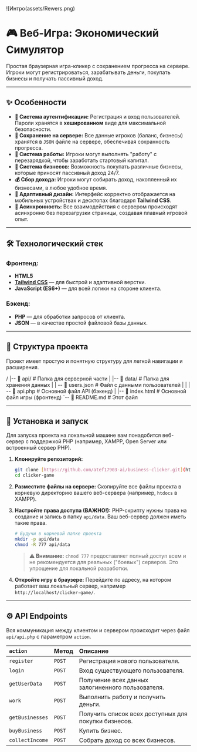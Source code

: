 ![Интро(assets/Rewers.png)
# 🎮 Веб-Игра: Экономический Симулятор

Простая браузерная игра-кликер с сохранением прогресса на сервере. Игроки могут регистрироваться, зарабатывать деньги, покупать бизнесы и получать пассивный доход.

---

## ✨ Особенности

-   **🔐 Система аутентификации:** Регистрация и вход пользователей. Пароли хранятся в **хешированном** виде для максимальной безопасности.
-   **💾 Сохранение на сервере:** Все данные игроков (баланс, бизнесы) хранятся в `JSON` файле на сервере, обеспечивая сохранность прогресса.
-   **💼 Система работы:** Игроки могут выполнять "работу" с перезарядкой, чтобы заработать стартовый капитал.
-   **🏪 Система бизнесов:** Возможность покупать различные бизнесы, которые приносят пассивный доход 24/7.
-   **💰 Сбор дохода:** Игроки могут собирать доход, накопленный их бизнесами, в любое удобное время.
-   **📱 Адаптивный дизайн:** Интерфейс корректно отображается на мобильных устройствах и десктопах благодаря **Tailwind CSS**.
-   **🚀 Асинхронность:** Все взаимодействия с сервером происходят асинхронно без перезагрузки страницы, создавая плавный игровой опыт.

---

## 🛠️ Технологический стек

### Фронтенд:
* **HTML5**
* **[Tailwind CSS](https://tailwindcss.com/)** — для быстрой и адаптивной верстки.
* **JavaScript (ES6+)** — для всей логики на стороне клиента.

### Бэкенд:
* **PHP** — для обработки запросов от клиента.
* **JSON** — в качестве простой файловой базы данных.

---

## 📁 Структура проекта

Проект имеет простую и понятную структуру для легкой навигации и расширения.

/
|-- 📂 api/                # Папка для серверной части
|   |-- 📂 data/           # Папка для хранения данных
|   |   -- 📄 users.json  # Файл с данными пользователей |   | |   -- 📜 api.php         # Основной файл API (бэкенд)
|
|-- 📄 index.html          # Основной файл игры (фронтенд)
`-- 📄 README.md           # Этот файл

---

## 🚀 Установка и запуск

Для запуска проекта на локальной машине вам понадобится веб-сервер с поддержкой PHP (например, XAMPP, Open Server или встроенный сервер PHP).

1.  **Клонируйте репозиторий:**
    ```bash
    git clone [https://github.com/atef17903-ai/business-clicker.git](https://github.com/atef17903-ai/business-clicker.git)
    cd clicker-game
    ```

2.  **Разместите файлы на сервере:**
    Скопируйте все файлы проекта в корневую директорию вашего веб-сервера (например, `htdocs` в XAMPP).

3.  **Настройте права доступа (ВАЖНО!):**
    PHP-скрипту нужны права на создание и запись в папку `api/data`. Ваш веб-сервер должен иметь такие права.
    ```bash
    # Будучи в корневой папке проекта
    mkdir -p api/data
    chmod -R 777 api/data
    ```
    > **⚠️ Внимание:** `chmod 777` предоставляет полный доступ всем и не рекомендуется для реальных ("боевых") серверов. Это упрощение для локальной разработки.

4.  **Откройте игру в браузере:**
    Перейдите по адресу, на котором работает ваш локальный сервер, например `http://localhost/clicker-game/`.

---

## ⚙️ API Endpoints

Вся коммуникация между клиентом и сервером происходит через файл `api/api.php` с параметром `action`.

| `action`          | Метод  | Описание                                                |
|:------------------|:-------|:--------------------------------------------------------|
| `register`        | `POST` | Регистрация нового пользователя.                        |
| `login`           | `POST` | Вход существующего пользователя.                        |
| `getUserData`     | `POST` | Получение всех данных залогиненного пользователя.       |
| `work`            | `POST` | Выполнить работу и получить деньги.                     |
| `getBusinesses`   | `POST` | Получить список всех доступных для покупки бизнесов.   |
| `buyBusiness`     | `POST` | Купить бизнес.                                          |
| `collectIncome`   | `POST` | Собрать доход со всех бизнесов.                         |

